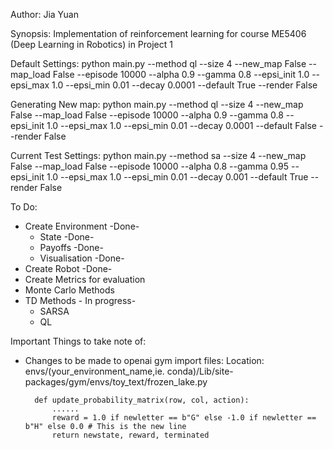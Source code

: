 Author: Jia Yuan

Synopsis: Implementation of reinforcement learning for course ME5406 (Deep Learning in Robotics) in Project 1

Default Settings:
python main.py --method ql --size 4 --new_map False --map_load False --episode 10000 --alpha 0.9 --gamma 0.8 --epsi_init 1.0 --epsi_max 1.0 --epsi_min 0.01 --decay 0.0001 --default True --render False

Generating New map:
python main.py --method ql --size 4 --new_map False --map_load False --episode 10000 --alpha 0.9 --gamma 0.8 --epsi_init 1.0 --epsi_max 1.0 --epsi_min 0.01 --decay 0.0001 --default False --render False

Current Test Settings:
python main.py --method sa --size 4 --new_map False --map_load False --episode 10000 --alpha 0.8 --gamma 0.95 --epsi_init 1.0 --epsi_max 1.0 --epsi_min 0.01 --decay 0.001 --default True --render False

To Do: 
- Create Environment -Done-
    - State -Done-
    - Payoffs -Done-
    - Visualisation -Done-
- Create Robot -Done-
- Create Metrics for evaluation
- Monte Carlo Methods 
- TD Methods - In progress-
    - SARSA 
    - QL

Important Things to take note of:
- Changes to be made to openai gym import files:
    Location: envs/(your_environment_name,ie. conda)/Lib/site-packages/gym/envs/toy_text/frozen_lake.py

        def update_probability_matrix(row, col, action):
            ......
            reward = 1.0 if newletter == b"G" else -1.0 if newletter == b"H" else 0.0 # This is the new line
            return newstate, reward, terminated
